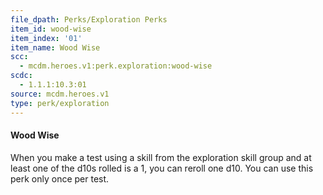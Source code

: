 ```yaml
---
file_dpath: Perks/Exploration Perks
item_id: wood-wise
item_index: '01'
item_name: Wood Wise
scc:
  - mcdm.heroes.v1:perk.exploration:wood-wise
scdc:
  - 1.1.1:10.3:01
source: mcdm.heroes.v1
type: perk/exploration
---
```


#### Wood Wise

When you make a test using a skill from the exploration skill group and at least one of the d10s rolled is a 1, you can reroll one d10. You can use this perk only once per test.
